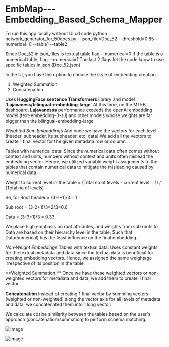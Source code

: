 # EmbMap---Embedding_Based_Schema_Mapper

To run this app locally without UI 
 cd code
 python network_generator_for_50docs.py --json_file=Doc_52 --threshold=0.85 --numerical=0 --table1 --table2
 
Since Doc_52 in json_files is textual table flag --numerical=0
If the table is a numerical table, flag --numerical=1
The last 2 flags let the code know to use specific tables in json (Doc_52.json)

In the UI, you have the option to choose the style of embedding creation. 
1. Weighted Summation
2. Concatenation

Uses **HuggingFace sentence Transformers** library and model **'Lajavaness/bilingual-embedding-large'**
At this time, on the MTEB dashboard, **Lajavanesss** performance exceeds the openAI embedding model (text-embedding-3-s,l) and other models whose weights are far bigger than the bilingual-embedding-large

_Weighted Sum Embeddings_
And once we have the vectors for each level (header, subheader, its subheader, etc, data)
We add all the vectors to create 1 final vector for the given metadata row or column. 

Tables with numerical data: Since the numerical data often comes without context and units, numbers without context and units often mislead the embedding vector. Hence, we utilized variable weight assignments to the tables that contain numerical data to mitigate the misleading caused by numerical data.

Weight to current level in the table = (Total no of levels - current level + 1) / (Total no of levels) 

So, for Root header = (3-1+1)/3 = 1

Sub root = (3-2+1)/3=2/3=0.6

Data = (3-3+1)/3 = 0.33

We place high emphasis on root attributes, and weights from sub roots to Data are based on their hierarchy level in the table. Such that Data(numerical) has the least influence on the final embedding.


_Non-Weight Embeddings_
Tables with textual data: Uses constant weights for the textual metadata and data since the textual data is beneficial for creating embedding vectors. Hence, we assigned the same weightage irrespective of its position in the table.

**Weighted Summation **
Once we have these weighted vectors or non-weighted vectors for metadata and data, we add them to create 1 final vector.

**Concatenation**
Instead of creating 1 final vector by summing vectors (weighted or non-weighted) along the vector axis for all levels of metadata and data, we concatenated them into 1 long vector.


We calculate cosine similarity between the tables based on the user's approach (concatenation/summation) to perform schema matching. 


![image](https://github.com/user-attachments/assets/76efba67-2fce-418c-a87f-6eae406dd70a)




![image](https://github.com/user-attachments/assets/8935c244-ad23-4b83-b7d0-ab49497aecd3)

